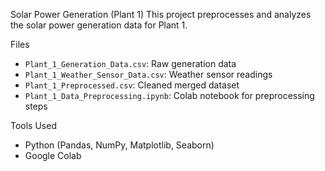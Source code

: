 Solar Power Generation (Plant 1)
This project preprocesses and analyzes the solar power generation data for Plant 1.

Files
- `Plant_1_Generation_Data.csv`: Raw generation data  
- `Plant_1_Weather_Sensor_Data.csv`: Weather sensor readings  
- `Plant_1_Preprocessed.csv`: Cleaned merged dataset  
- `Plant_1_Data_Preprocessing.ipynb`: Colab notebook for preprocessing steps

Tools Used
- Python (Pandas, NumPy, Matplotlib, Seaborn)
- Google Colab
